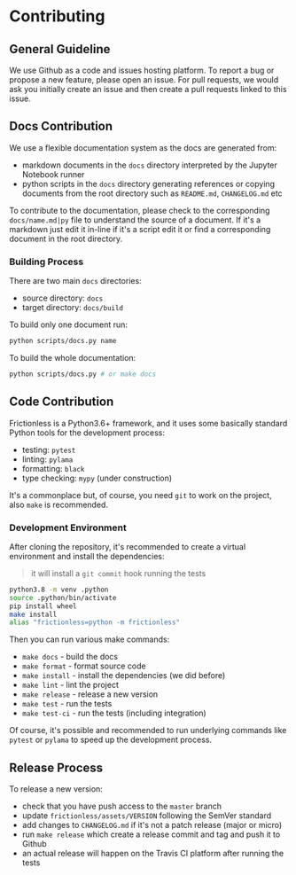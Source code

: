 # Contributing

## General Guideline

We use Github as a code and issues hosting platform. To report a bug or propose a new feature, please open an issue. For pull requests, we would ask you initially create an issue and then create a pull requests linked to this issue.

## Docs Contribution

We use a flexible documentation system as the docs are generated from:
- markdown documents in the `docs` directory interpreted by the Jupyter Notebook runner
- python scripts in the `docs` directory generating references or copying documents from the root directory such as `README.md`, `CHANGELOG.md` etc

To contribute to the documentation, please check to the corresponding `docs/name.md|py` file to understand the source of a document. If it's a markdown just edit it in-line if it's a script edit it or find a corresponding document in the root directory.

### Building Process

There are two main `docs` directories:
- source directory: `docs`
- target directory: `docs/build`

To build only one document run:

```bash
python scripts/docs.py name
```

To build the whole documentation:

```bash
python scripts/docs.py # or make docs
```

## Code Contribution

Frictionless is a Python3.6+ framework, and it uses some basically standard Python tools for the development process:
- testing: `pytest`
- linting: `pylama`
- formatting: `black`
- type checking: `mypy` (under construction)

It's a commonplace but, of course, you need `git` to work on the project, also `make` is recommended.

### Development Environment

After cloning the repository, it's recommended to create a virtual environment and install the dependencies:

> it will install a `git commit` hook running the tests

```bash
python3.8 -m venv .python
source .python/bin/activate
pip install wheel
make install
alias "frictionless=python -m frictionless"
```

Then you can run various make commands:
- `make docs` - build the docs
- `make format` - format source code
- `make install` - install the dependencies (we did before)
- `make lint` - lint the project
- `make release` - release a new version
- `make test` - run the tests
- `make test-ci` - run the tests (including integration)

Of course, it's possible and recommended to run underlying commands like `pytest` or `pylama` to speed up the development process.

## Release Process

To release a new version:
- check that you have push access to the `master` branch
- update `frictionless/assets/VERSION` following the SemVer standard
- add changes to `CHANGELOG.md` if it's not a patch release (major or micro)
- run `make release` which create a release commit and tag and push it to Github
- an actual release will happen on the Travis CI platform after running the tests
